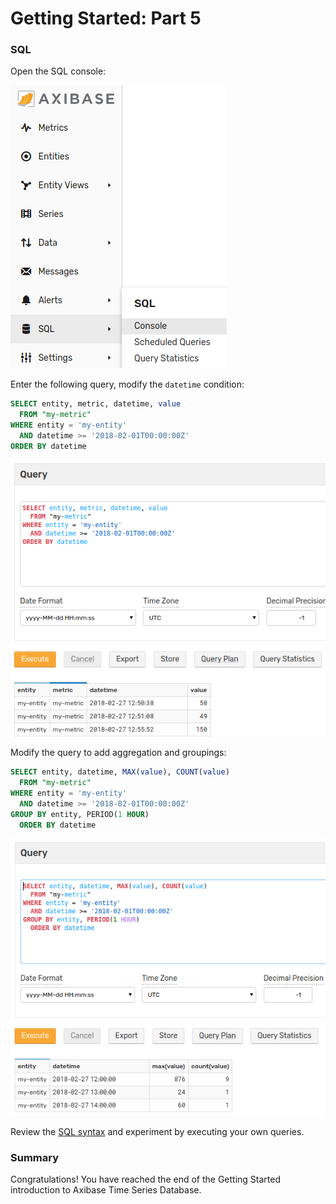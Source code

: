 # Getting Started: Part 5

### SQL

Open the SQL console:

![](resources/getting-started-5_1.png)

Enter the following query, modify the `datetime` condition:

```sql
SELECT entity, metric, datetime, value
  FROM "my-metric"
WHERE entity = 'my-entity'
  AND datetime >= '2018-02-01T00:00:00Z'
ORDER BY datetime
```

![](resources/getting-started-5_2.png)

Modify the query to add aggregation and groupings:

```sql
SELECT entity, datetime, MAX(value), COUNT(value)
  FROM "my-metric"
WHERE entity = 'my-entity'
  AND datetime >= '2018-02-01T00:00:00Z'
GROUP BY entity, PERIOD(1 HOUR)
  ORDER BY datetime
```

![](resources/getting-started-5_3.png)

Review the [SQL syntax](../sql/README.md) and experiment by executing your own queries.

### Summary

Congratulations! You have reached the end of the Getting Started introduction to Axibase Time Series Database.
